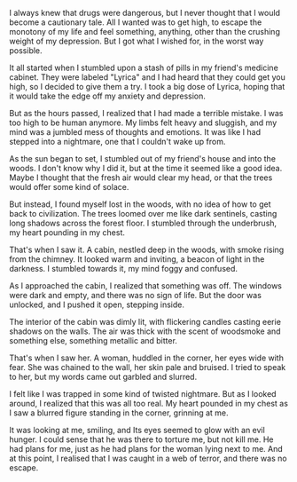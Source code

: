 I always knew that drugs were dangerous, but I never thought that I would become a cautionary tale. All I wanted was to get high, to escape the monotony of my life and feel something, anything, other than the crushing weight of my depression. But I got what I wished for, in the worst way possible.

It all started when I stumbled upon a stash of pills in my friend's medicine cabinet. They were labeled "Lyrica" and I had heard that they could get you high, so I decided to give them a try. I took a big dose of Lyrica, hoping that it would take the edge off my anxiety and depression.

But as the hours passed, I realized that I had made a terrible mistake. I was too high to be human anymore. My limbs felt heavy and sluggish, and my mind was a jumbled mess of thoughts and emotions. It was like I had stepped into a nightmare, one that I couldn't wake up from.

As the sun began to set, I stumbled out of my friend's house and into the woods. I don't know why I did it, but at the time it seemed like a good idea. Maybe I thought that the fresh air would clear my head, or that the trees would offer some kind of solace.

But instead, I found myself lost in the woods, with no idea of how to get back to civilization. The trees loomed over me like dark sentinels, casting long shadows across the forest floor. I stumbled through the underbrush, my heart pounding in my chest.

That's when I saw it. A cabin, nestled deep in the woods, with smoke rising from the chimney. It looked warm and inviting, a beacon of light in the darkness. I stumbled towards it, my mind foggy and confused.

As I approached the cabin, I realized that something was off. The windows were dark and empty, and there was no sign of life. But the door was unlocked, and I pushed it open, stepping inside.

The interior of the cabin was dimly lit, with flickering candles casting eerie shadows on the walls. The air was thick with the scent of woodsmoke and something else, something metallic and bitter.

That's when I saw her. A woman, huddled in the corner, her eyes wide with fear. She was chained to the wall, her skin pale and bruised. I tried to speak to her, but my words came out garbled and slurred.

I felt like I was trapped in some kind of twisted nightmare. But as I looked around, I realized that this was all too real. My heart pounded in my chest as I saw a blurred figure standing in the corner, grinning at me. 

It was looking at me, smiling, and Its eyes seemed to glow with an evil hunger. I could sense that he was there to torture me, but not kill me. He had plans for me, just as he had plans for the woman lying next to me. And at this point, I realised that I was caught in a web of terror, and there was no escape.